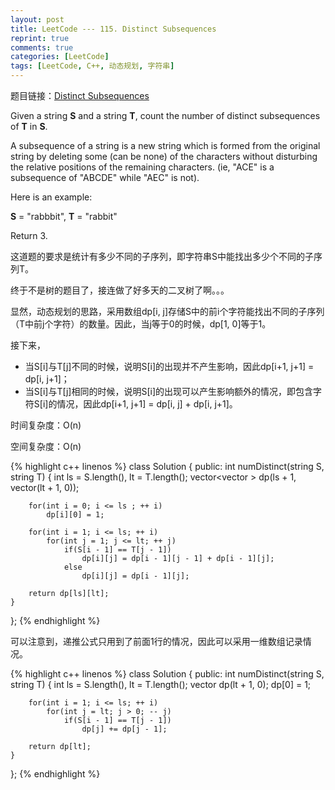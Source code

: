 ```yaml
---
layout: post
title: LeetCode --- 115. Distinct Subsequences
reprint: true
comments: true
categories: [LeetCode]
tags: [LeetCode, C++, 动态规划, 字符串]
---
```



题目链接：[Distinct Subsequences](https://oj.leetcode.com/problems/distinct-subsequences/ ) 

Given a string **S** and a string **T**, count the number of distinct subsequences of **T** in **S**. 

A subsequence of a string is a new string which is formed from the original string by deleting some (can be none) of the characters without disturbing the relative positions of the remaining characters. (ie, "ACE" is a subsequence of "ABCDE" while "AEC" is not). 

Here is an example: 

**S** = "rabbbit", **T** = "rabbit" 

Return 3. 

这道题的要求是统计有多少不同的子序列，即字符串S中能找出多少个不同的子序列T。

终于不是树的题目了，接连做了好多天的二叉树了啊。。。

显然，动态规划的思路，采用数组dp[i, j]存储S中的前i个字符能找出不同的子序列（T中前j个字符）的数量。因此，当j等于0的时候，dp[1, 0]等于1。

接下来，

* 当S[i]与T[j]不同的时候，说明S[i]的出现并不产生影响，因此dp[i+1, j+1] = dp[i, j+1]；
* 当S[i]与T[j]相同的时候，说明S[i]的出现可以产生影响额外的情况，即包含字符S[i]的情况，因此dp[i+1, j+1] = dp[i, j] + dp[i, j+1]。

时间复杂度：O(n)

空间复杂度：O(n)

{% highlight c++ linenos %}
class Solution
{
public:
    int numDistinct(string S, string T)
    {
        int ls = S.length(), lt = T.length();
        vector<vector<int> > dp(ls + 1, vector<int>(lt + 1, 0));
        
        for(int i = 0; i <= ls ; ++ i)
            dp[i][0] = 1;
        
        for(int i = 1; i <= ls; ++ i)
            for(int j = 1; j <= lt; ++ j)
                if(S[i - 1] == T[j - 1])
                    dp[i][j] = dp[i - 1][j - 1] + dp[i - 1][j];
                else
                    dp[i][j] = dp[i - 1][j];
        
        return dp[ls][lt];
    }
};
{% endhighlight %}

可以注意到，递推公式只用到了前面1行的情况，因此可以采用一维数组记录情况。

{% highlight c++ linenos %}
class Solution
{
public:
    int numDistinct(string S, string T)
    {
        int ls = S.length(), lt = T.length();
        vector<int> dp(lt + 1, 0);
        dp[0] = 1;
        
        for(int i = 1; i <= ls; ++ i)
            for(int j = lt; j > 0; -- j)
                if(S[i - 1] == T[j - 1])
                    dp[j] += dp[j - 1];
        
        return dp[lt];
    }
};
{% endhighlight %}
